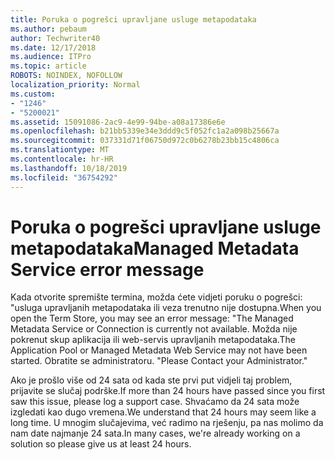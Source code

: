```yaml
---
title: Poruka o pogrešci upravljane usluge metapodataka
ms.author: pebaum
author: Techwriter40
ms.date: 12/17/2018
ms.audience: ITPro
ms.topic: article
ROBOTS: NOINDEX, NOFOLLOW
localization_priority: Normal
ms.custom:
- "1246"
- "5200021"
ms.assetid: 15091086-2ac9-4e99-94be-a08a17386e6e
ms.openlocfilehash: b21bb5339e34e3ddd9c5f052fc1a2a098b25667a
ms.sourcegitcommit: 037331d71f06750d972c0b6278b23bb15c4806ca
ms.translationtype: MT
ms.contentlocale: hr-HR
ms.lasthandoff: 10/18/2019
ms.locfileid: "36754292"
---
```

# <a name="managed-metadata-service-error-message"></a><span data-ttu-id="80ce4-102">Poruka o pogrešci upravljane usluge metapodataka</span><span class="sxs-lookup"><span data-stu-id="80ce4-102">Managed Metadata Service error message</span></span>

<span data-ttu-id="80ce4-103">Kada otvorite spremište termina, možda ćete vidjeti poruku o pogrešci: "usluga upravljanih metapodataka ili veza trenutno nije dostupna.</span><span class="sxs-lookup"><span data-stu-id="80ce4-103">When you open the Term Store, you may see an error message: "The Managed Metadata Service or Connection is currently not available.</span></span> <span data-ttu-id="80ce4-104">Možda nije pokrenut skup aplikacija ili web-servis upravljanih metapodataka.</span><span class="sxs-lookup"><span data-stu-id="80ce4-104">The Application Pool or Managed Metadata Web Service may not have been started.</span></span> <span data-ttu-id="80ce4-105">Obratite se administratoru. "</span><span class="sxs-lookup"><span data-stu-id="80ce4-105">Please Contact your Administrator."</span></span>
  
<span data-ttu-id="80ce4-106">Ako je prošlo više od 24 sata od kada ste prvi put vidjeli taj problem, prijavite se slučaj podrške.</span><span class="sxs-lookup"><span data-stu-id="80ce4-106">If more than 24 hours have passed since you first saw this issue, please log a support case.</span></span> <span data-ttu-id="80ce4-107">Shvaćamo da 24 sata može izgledati kao dugo vremena.</span><span class="sxs-lookup"><span data-stu-id="80ce4-107">We understand that 24 hours may seem like a long time.</span></span> <span data-ttu-id="80ce4-108">U mnogim slučajevima, već radimo na rješenju, pa nas molimo da nam date najmanje 24 sata.</span><span class="sxs-lookup"><span data-stu-id="80ce4-108">In many cases, we're already working on a solution so please give us at least 24 hours.</span></span>
  